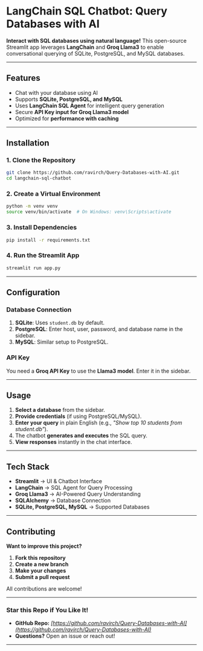 # **LangChain SQL Chatbot: Query Databases with AI**  

**Interact with SQL databases using natural language!** This open-source Streamlit app leverages **LangChain** and **Groq Llama3** to enable conversational querying of SQLite, PostgreSQL, and MySQL databases.  

---

## **Features**
- Chat with your database using AI  
- Supports **SQLite, PostgreSQL, and MySQL**  
- Uses **LangChain SQL Agent** for intelligent query generation  
- Secure **API Key input for Groq Llama3 model**  
- Optimized for **performance with caching**  

---

## **Installation**
### **1. Clone the Repository**
```sh
git clone https://github.com/ravirch/Query-Databases-with-AI.git
cd langchain-sql-chatbot
```

### **2. Create a Virtual Environment**
```sh
python -m venv venv
source venv/bin/activate  # On Windows: venv\Scripts\activate
```

### **3. Install Dependencies**
```sh
pip install -r requirements.txt
```

### **4. Run the Streamlit App**
```sh
streamlit run app.py
```

---

## **Configuration**
### **Database Connection**  
1. **SQLite**: Uses `student.db` by default.  
2. **PostgreSQL**: Enter host, user, password, and database name in the sidebar.  
3. **MySQL**: Similar setup to PostgreSQL.  

### **API Key**  
You need a **Groq API Key** to use the **Llama3 model**. Enter it in the sidebar.

---

## **Usage**
1. **Select a database** from the sidebar.  
2. **Provide credentials** (if using PostgreSQL/MySQL).  
3. **Enter your query** in plain English (e.g., *"Show top 10 students from student.db"*).  
4. The chatbot **generates and executes** the SQL query.  
5. **View responses** instantly in the chat interface.  

---

## **Tech Stack**
- **Streamlit** → UI & Chatbot Interface  
- **LangChain** → SQL Agent for Query Processing  
- **Groq Llama3** → AI-Powered Query Understanding  
- **SQLAlchemy** → Database Connection  
- **SQLite, PostgreSQL, MySQL** → Supported Databases  

---

## **Contributing**
**Want to improve this project?**  

1. **Fork this repository**  
2. **Create a new branch**  
3. **Make your changes**  
4. **Submit a pull request**  

All contributions are welcome!  

---

### **Star this Repo if You Like It!**
- **GitHub Repo:** _[https://github.com/ravirch/Query-Databases-with-AI](https://github.com/ravirch/Query-Databases-with-AI)_  
- **Questions?** Open an issue or reach out!  

---

